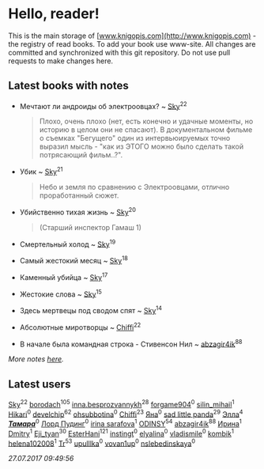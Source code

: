 # Hello, reader!
This is the main storage of [www.knigopis.com](http://www.knigopis.com) - the registry of read books.
To add your book use www-site. All changes are committed and synchronized with this git repository.
Do not use pull requests to make changes here.


## Latest books with notes
* Мечтают ли андроиды об электроовцах? ~ [Sky](users/118/118049897850017649660-google)<sup>22</sup>
    > Плохо, очень плохо (нет, есть конечно и удачные моменты, но историю в целом они не спасают). В документальном фильме о съемках "Бегущего" один из интервьюируемых точно выразил мысль - "как из ЭТОГО можно было сделать такой потрясающий фильм..?".

* Убик ~ [Sky](users/118/118049897850017649660-google)<sup>21</sup>
    > Небо и земля по сравнению с Электроовцами, отлично проработанный сюжет.

* Убийственно тихая жизнь ~ [Sky](users/118/118049897850017649660-google)<sup>20</sup>
    > (Старший инспектор Гамаш 1)

* Смертельный холод ~ [Sky](users/118/118049897850017649660-google)<sup>19</sup>

* Самый жестокий месяц ~ [Sky](users/118/118049897850017649660-google)<sup>18</sup>

* Каменный убийца ~ [Sky](users/118/118049897850017649660-google)<sup>17</sup>

* Жестокие слова ~ [Sky](users/118/118049897850017649660-google)<sup>15</sup>

* Здесь мертвецы под сводом спят ~ [Sky](users/118/118049897850017649660-google)<sup>14</sup>

* Абсолютные миротворцы ~ [Chiffi](users/105/105831994080785626680-google)<sup>22</sup>

* В начале была командная строка - Стивенсон Нил ~ [abzagir4ik](users/362/3621623-vkontakte)<sup>88</sup>


_More notes [here](latest_books_with_notes.md)._


## Latest users
[Sky](users/118/118049897850017649660-google)<sup>22</sup> 
[borodach](users/157/15706320-vkontakte)<sup>105</sup> 
[inna.besprozvannykh](users/733/73323849-yandex)<sup>28</sup> 
[forgame904](users/103/103869594497189251620-google)<sup>0</sup> 
[silin_mihail](users/133/1335076-vkontakte)<sup>1</sup> 
[Hikari](users/192/192185074-vkontakte)<sup>0</sup> 
[develchip](users/852/85203415-vkontakte)<sup>62</sup> 
[ohsubbotina](users/556/556889019-twitter)<sup>0</sup> 
[Chiffi](users/105/105831994080785626680-google)<sup>23</sup> 
[Яна](users/200/20033623-vkontakte)<sup>0</sup> 
[sad little panda](users/188/1882525281990290-facebook)<sup>29</sup> 
[Элла](users/100/1002037069862545-facebook)<sup>4</sup> 
[***Тамара***](users/311/3114181641539446926-mailru)<sup>0</sup> 
[Лорд Пудинг](users/112/112214463787387089052-google)<sup>0</sup> 
[irina sarafova](users/143/1431088546976250-facebook)<sup>1</sup> 
[ODINSY](users/100/100978570902186865324-google)<sup>54</sup> 
[abzagir4ik](users/362/3621623-vkontakte)<sup>88</sup> 
[Ирина](users/636/6366057056655415957-mailru)<sup>1</sup> 
[Dmitry](users/192/192081491-vkontakte)<sup>1</sup> 
[Eji_tyan](users/235/2352103981-twitter)<sup>30</sup> 
[EsterHani](users/305/30558181-vkontakte)<sup>121</sup> 
[instingt](users/189/1894386844216473-facebook)<sup>0</sup> 
[elyalina](users/224/224816-vkontakte)<sup>0</sup> 
[vladismile](users/146/1467491296661560-facebook)<sup>0</sup> 
[kombik](users/102/102787511566083215895-google)<sup>1</sup> 
[helena102008](users/274/27453111-vkontakte)<sup>1</sup> 
[Tr](users/122/12282474-vkontakte)<sup>53</sup> 
[upulllka](users/128/12819059-vkontakte)<sup>0</sup> 
[vovan1up](users/260/26006995-vkontakte)<sup>0</sup> 
[nslebedinskaya](users/227/2272641-vkontakte)<sup>0</sup> 


_27.07.2017 09:49:56_
